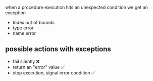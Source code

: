 when a procedure execution hits an unexpected condition we get an exception
- Index out of bounds
- type error
- name error
## possible actions with exceptions
- fail silently ❌
- return an "error" value ✅
- stop execution, signal error condition ✅